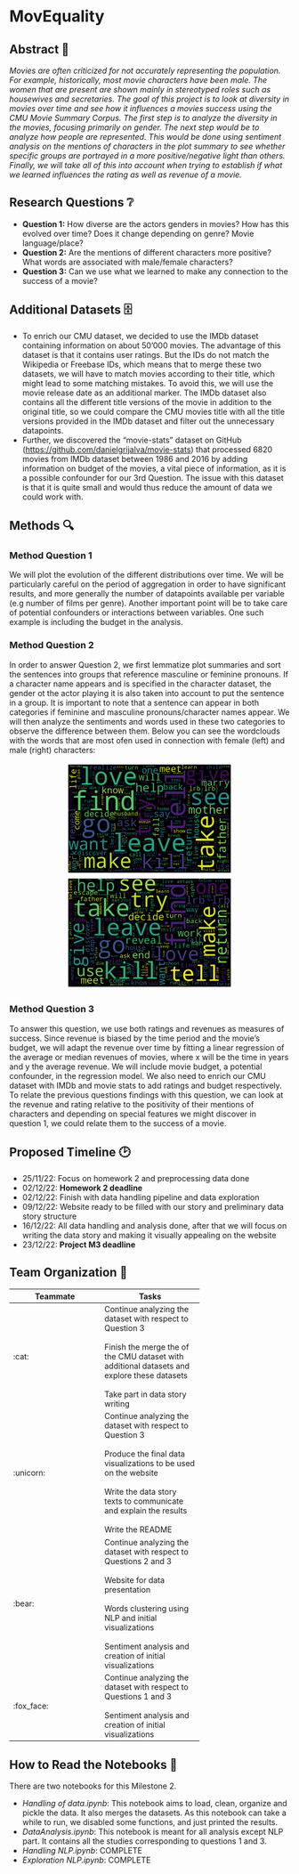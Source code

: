 # MovEquality

## Abstract :memo:
_Movies are often criticized for not accurately representing the population. For example, historically, most movie characters have been male. The women that are present are shown mainly in stereotyped roles such as housewives and secretaries. The goal of this project is to look at diversity in movies over time and see how it influences a movies success using the CMU Movie Summary Corpus. The first step is to analyze the diversity in the movies, focusing primarily on gender. The next step would be to analyze how people are represented. This would be done using sentiment analysis on the mentions of characters in the plot summary to see whether specific groups are portrayed in a more positive/negative light than others. Finally, we will take all of this into account when trying to establish if what we learned influences the rating as well as revenue of a movie._

## Research Questions :grey_question:
- **Question 1:** How diverse are the actors genders in movies? How has this evolved over time? Does it change depending on genre? Movie language/place?
- **Question 2:** Are the mentions of different characters more positive? What words are associated with male/female characters?
- **Question 3:** Can we use what we learned to make any connection to the success of a movie?

## Additional Datasets :file_cabinet:
- To enrich our CMU dataset, we decided to use the IMDb dataset containing information on about 50’000 movies. The advantage of this dataset is that it contains user ratings. But the IDs do not match the Wikipedia or Freebase IDs, which means that to merge these two datasets, we will have to match movies according to their title, which might lead to some matching mistakes. To avoid this, we will use the movie release date as an additional marker. The IMDb dataset also contains all the different title versions of the movie in addition to the original title, so we could compare the CMU movies title with all the title versions provided in the IMDb dataset and filter out the unnecessary datapoints. 
- Further, we discovered the “movie-stats” dataset on GitHub (https://github.com/danielgrijalva/movie-stats) that processed 6820 movies from IMDb dataset between 1986 and 2016 by adding information on budget of the movies, a vital piece of information, as it is a possible confounder for our 3rd Question. The issue with this dataset is that it is quite small and would thus reduce the amount of data we could work with.

## Methods :mag:
### Method Question 1
We will plot the evolution of the different distributions over time. We will be particularly careful on the period of aggregation in order to have significant results, and more generally the number of datapoints available per variable (e.g number of films per genre). Another important point will be to take care of potential confounders or interactions between variables. One such example is including the budget in the analysis.

### Method Question 2
In order to answer Question 2, we first lemmatize plot summaries and sort the sentences into groups that reference masculine or feminine pronouns. If a character name appears and is specified in the character dataset, the gender ot the actor playing it is also taken into account to put the sentence in a group. It is important to note that a sentence can appear in both categories if feminine and masculine pronouns/character names appear. We will then analyze the sentiments and words used in these two categories to observe the difference between them.
Below you can see the wordclouds with the words that are most ofen used in connection with female (left) and male (right) characters:

<p align="center">
  <img src="./Images/female.png" alt="most used words to decribe females" width="300"/>
  <img src="./Images/male.png" alt="most used words to decribe males" width="300"/>
</p>

### Method Question 3
To answer this question, we use both ratings and revenues as measures of success. Since revenue is biased by the time period and the movie’s budget, we will adapt the revenue over time by fitting a linear regression of the average or median revenues of movies, where x will be the time in years and y the average revenue. We will include movie budget, a potential confounder, in the regression model. We also need to enrich our CMU dataset with IMDb and movie stats to add ratings and budget respectively.
To relate the previous questions findings with this question, we can look at the revenue and rating relative to the positivity of their mentions of characters and depending on special features we might discover in question 1, we could relate them to the success of a movie.


## Proposed Timeline :clock2:
- 25/11/22: Focus on homework 2 and preprocessing data done
- 02/12/22: **Homework 2 deadline**
- 02/12/22: Finish with data handling pipeline and data exploration
- 09/12/22: Website ready to be filled with our story and preliminary data story structure
- 16/12/22: All data handling and analysis done, after that we will focus on writing the data story and making it visually appealing on the website
- 23/12/22: **Project M3 deadline**


## Team Organization :raised_hands:

<table class="tg" style="undefined;table-layout: fixed; width: 342px">
<colgroup>
<col style="width: 164px">
<col style="width: 178px">
</colgroup>
<thead>
  <tr>
    <th class="tg-0lax">Teammate</th>
    <th class="tg-0lax">Tasks</th>
  </tr>
</thead>
<tbody>
  <tr>
    <td class="tg-0lax">:cat:</td>
    <td class="tg-0lax">Continue analyzing the dataset with respect to Question 3<br><br>Finish the merge the of the CMU dataset with additional datasets and explore these datasets<br><br>Take part in data story writing</td>
  </tr>
  <tr>
    <td class="tg-0lax">:unicorn:</td>
    <td class="tg-0lax">Continue analyzing the dataset with respect to Question 3<br><br>Produce the final data visualizations to be used on the website<br><br>Write the data story texts to communicate and explain the results<br><br>Write the README</td>
  </tr>
  <tr>
    <td class="tg-0lax">:bear:</td>
    <td class="tg-0lax">Continue analyzing the dataset with respect to Questions 2 and 3<br><br>Website for data presentation<br><br>Words clustering using NLP and initial visualizations<br><br>Sentiment analysis and creation of initial visualizations</td>
  </tr>
  <tr>
    <td class="tg-0lax">:fox_face:</td>
    <td class="tg-0lax">Continue analyzing the dataset with respect to Questions 1 and 3<br><br>Sentiment analysis and creation of initial visualizations</td>
  </tr>
</tbody>
</table>


## How to Read the Notebooks :file_folder:
There are two notebooks for this Milestone 2.
- _Handling of data.ipynb_: This notebook aims to load, clean, organize and pickle the data. It also merges the datasets. As this notebook can take a while to run, we disabled some functions, and just printed the results.
- _DataAnalysis.ipynb_: This notebook is meant for all analysis except NLP part. It contains all the studies corresponding to questions 1 and 3.
- _Handling NLP.ipynb_: COMPLETE
- _Exploration NLP.ipynb_: COMPLETE
